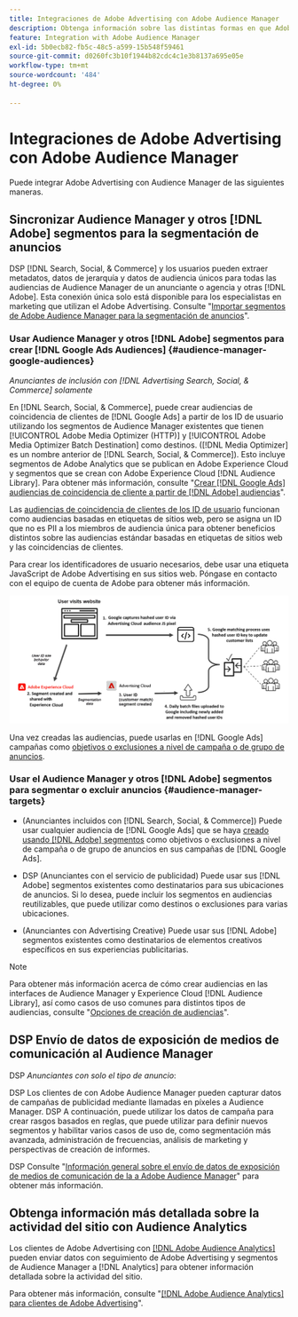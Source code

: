 ```yaml
---
title: Integraciones de Adobe Advertising con Adobe Audience Manager
description: Obtenga información sobre las distintas formas en que Adobe Advertising puede intercambiar datos con Adobe Audience Manager.
feature: Integration with Adobe Audience Manager
exl-id: 5b0ecb82-fb5c-48c5-a599-15b548f59461
source-git-commit: d0260fc3b10f1944b82cdc4c1e3b8137a695e05e
workflow-type: tm+mt
source-wordcount: '484'
ht-degree: 0%

---
```


# Integraciones de Adobe Advertising con Adobe Audience Manager

Puede integrar Adobe Advertising con Audience Manager de las siguientes maneras.

## Sincronizar Audience Manager y otros [!DNL Adobe] segmentos para la segmentación de anuncios

DSP [!DNL Search, Social, & Commerce] y los usuarios pueden extraer metadatos, datos de jerarquía y datos de audiencia únicos para todas las audiencias de Audience Manager de un anunciante o agencia y otras [!DNL Adobe]. Esta conexión única solo está disponible para los especialistas en marketing que utilizan el Adobe Advertising. Consulte &quot;[Importar segmentos de Adobe Audience Manager para la segmentación de anuncios](/help/integrations/audience-manager/import-audiences.md)&quot;.

### Usar Audience Manager y otros [!DNL Adobe] segmentos para crear [!DNL Google Ads Audiences] {#audience-manager-google-audiences}

*Anunciantes de inclusión con [!DNL Advertising Search, Social, & Commerce] solamente*

En [!DNL Search, Social, & Commerce], puede crear audiencias de coincidencia de clientes de [!DNL Google Ads] a partir de los ID de usuario utilizando los segmentos de Audience Manager existentes que tienen [!UICONTROL Adobe Media Optimizer (HTTP)] y [!UICONTROL Adobe Media Optimizer Batch Destination] como destinos. ([!DNL Media Optimizer] es un nombre anterior de [!DNL Search, Social, & Commerce]). Esto incluye segmentos de Adobe Analytics que se publican en Adobe Experience Cloud y segmentos que se crean con Adobe Experience Cloud [!DNL Audience Library]. Para obtener más información, consulte &quot;[Crear [!DNL Google Ads] audiencias de coincidencia de cliente a partir de [!DNL Adobe] audiencias](/help/search-social-commerce/campaign-management/campaigns/google-audience-from-adobe-audience.md)&quot;.

Las [audiencias de coincidencia de clientes de los ID de usuario](https://support.google.com/google-ads/answer/9199250) funcionan como audiencias basadas en etiquetas de sitios web, pero se asigna un ID que no es PII a los miembros de audiencia única para obtener beneficios distintos sobre las audiencias estándar basadas en etiquetas de sitios web y las coincidencias de clientes.

Para crear los identificadores de usuario necesarios, debe usar una etiqueta JavaScript de Adobe Advertising <!-- with a user ID parameter --> en sus sitios web. Póngase en contacto con el equipo de cuenta de Adobe para obtener más información.

![proceso de creación de segmentos](/help/integrations/assets/ad_search_user_id_pic.png)

Una vez creadas las audiencias, puede usarlas en [!DNL Google Ads] campañas como [objetivos o exclusiones a nivel de campaña o de grupo de anuncios](#audience-manager-targets).

### Usar el Audience Manager y otros [!DNL Adobe] segmentos para segmentar o excluir anuncios {#audience-manager-targets}

* (Anunciantes incluidos con [!DNL Search, Social, & Commerce]) Puede usar cualquier audiencia de [!DNL Google Ads] que se haya [creado usando [!DNL Adobe] segmentos](#audience-manager-google-audiences) como objetivos o exclusiones a nivel de campaña o de grupo de anuncios en sus campañas de [!DNL Google Ads].

* DSP (Anunciantes con el servicio de publicidad) Puede usar sus [!DNL Adobe] segmentos existentes como destinatarios para sus ubicaciones de anuncios. Si lo desea, puede incluir los segmentos en audiencias reutilizables, que puede utilizar como destinos o exclusiones para varias ubicaciones.

* (Anunciantes con Advertising Creative) Puede usar sus [!DNL Adobe] segmentos existentes como destinatarios de elementos creativos específicos en sus experiencias publicitarias.

>[!NOTE]
>
>Para obtener más información acerca de cómo crear audiencias en las interfaces de Audience Manager y Experience Cloud [!DNL Audience Library], así como casos de uso comunes para distintos tipos de audiencias, consulte &quot;[Opciones de creación de audiencias](https://experienceleague.adobe.com/docs/experience-cloud-kcs/kbarticles/KA-16471.html)&quot;.

## DSP Envío de datos de exposición de medios de comunicación al Audience Manager

DSP *Anunciantes con solo el tipo de anuncio*:

DSP Los clientes de con Adobe Audience Manager pueden capturar datos de campañas de publicidad mediante llamadas en píxeles a Audience Manager. DSP A continuación, puede utilizar los datos de campaña para crear rasgos basados en reglas, que puede utilizar para definir nuevos segmentos y habilitar varios casos de uso de, como segmentación más avanzada, administración de frecuencias, análisis de marketing y perspectivas de creación de informes.

DSP Consulte &quot;[Información general sobre el envío de datos de exposición de medios de comunicación de la a Adobe Audience Manager](/help/integrations/audience-manager/media-data-integration/overview.md)&quot; para obtener más información.

## Obtenga información más detallada sobre la actividad del sitio con Audience Analytics

Los clientes de Adobe Advertising con [[!DNL Adobe Audience Analytics]](https://experienceleague.adobe.com/docs/analytics/integration/audience-analytics/mc-audiences-aam.html) pueden enviar datos con seguimiento de Adobe Advertising y segmentos de Audience Manager a [!DNL Analytics] para obtener información detallada sobre la actividad del sitio.

Para obtener más información, consulte &quot;[[!DNL Adobe Audience Analytics] para clientes de Adobe Advertising](/help/integrations/audience-manager/audience-analytics.md)&quot;.
